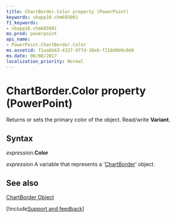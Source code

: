 ```yaml
---
title: ChartBorder.Color property (PowerPoint)
keywords: vbapp10.chm685001
f1_keywords:
- vbapp10.chm685001
ms.prod: powerpoint
api_name:
- PowerPoint.ChartBorder.Color
ms.assetid: f1aa6b63-4327-977d-38e6-f218d0b9c0d8
ms.date: 06/08/2017
localization_priority: Normal
---
```



# ChartBorder.Color property (PowerPoint)

Returns or sets the primary color of the object. Read/write  **Variant**.


## Syntax

_expression_.**Color**

_expression_ A variable that represents a '[ChartBorder](PowerPoint.ChartBorder.md)' object.


## See also


[ChartBorder Object](PowerPoint.ChartBorder.md)

[!include[Support and feedback](~/includes/feedback-boilerplate.md)]